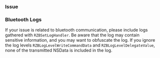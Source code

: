 ### Issue

### Bluetooth Logs
If your issue is related to bluetooth communication, please include logs gathered with `RZBSetLogHandler`. Be aware that the log may contain sensitive information, and you may want to obfuscate the log. If you ignore the log levels `RZBLogLevelWriteCommandData` and `RZBLogLevelDelegateValue`, none of the transmitted NSData is included in the log.
